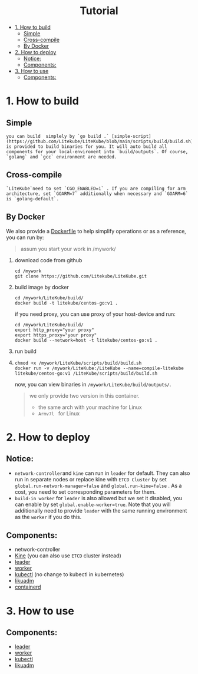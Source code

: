 <h1 align="center">Tutorial</h1>

- [1. How to build](#1-how-to-build)
  - [Simple](#simple)
  - [Cross-compile](#cross-compile)
  - [By Docker](#by-docker)
- [2. How to deploy](#2-how-to-deploy)
  - [Notice:](#notice)
  - [Components:](#components)
- [3. How to use](#3-how-to-use)
  - [Components:](#components-1)
# 1. How to build

## Simple

    you can build  simplely by `go build .` [simple-script](https://github.com/Litekube/LiteKube/blob/main/scripts/build/build.sh) is provided to build binaries for you. It will auto build all components for your local-enviroment into `build/outputs`. Of course, `golang` and `gcc` environment are needed.

## Cross-compile

    `LiteKube`need to set `CGO_ENABLED=1` . If you are compiling for arm architecture, set `GOARM=7` additionally when necessary and `GOARM=6` is `golang-default`.

## By Docker

We also provide a [Dockerfile](https://github.com/Litekube/LiteKube/blob/main/build/Dockerfile) to help simplify operations or as a reference, you can run by:

> assum you start your work in /mywork/

1. download code from github

    ```shell
    cd /mywork
    git clone https://github.com/Litekube/LiteKube.git 
    ```

2. build image by docker

    ```shell
    cd /mywork/LiteKube/build/
    docker build -t litekube/centos-go:v1 .
    ```

    if you need proxy, you can use proxy of your host-device and run:

    ```shell
    cd /mywork/LiteKube/build/
    export http_proxy="your proxy"
    export https_proxy="your proxy"
    docker build --network=host -t litekube/centos-go:v1 .
    ```

3. run build
4. 
    ```shell
    chmod +x /mywork/LiteKube/scripts/build/build.sh
    docker run -v /mywork/LiteKube:/LiteKube --name=compile-litekube litekube/centos-go:v1 /LiteKube/scripts/build/build.sh
    ```

    now, you can view binaries in `/mywork/LiteKube/build/outputs/`. 
    
    > we only provide two version in this container. 
    >
    > * the same arch with your machine for Linux
    > * `Armv7l ` for Linux

# 2. How to deploy

## Notice:

* `network-controller`and `kine` can run in `leader` for default. They can also run in separate nodes or replace kine with `ETCD Cluster` by set `global.run-network-manager=false` and `global.run-kine=false` . As a cost, you need to set corresponding parameters for them.
*  `build-in worker` for `leader` is also allowed but we set it disabled, you can enable by set `global.enable-worker=true`. Note that you will additionally need to provide `leader` with the same running environment as the `worker` if you do this.

## Components:

* network-controller
* [Kine](https://github.com/Litekube/kine) (you can also use `ETCD` cluster instead)
* [leader](leader/deploy.md)
* [worker](worker/deploy.md)
* [kubectl](kubectl/deploy.md) (no change to kubectl in kubernetes)
* [likuadm](likuadm/deploy.md)
* [containerd](containerd/deploy.md)

# 3. How to use
## Components:

* [leader](leader/usage.md)
* [worker](worker/usage.md)
* [kubectl](https://github.com/kubernetes/kubectl)
* [likuadm](likuadm/usage.md)
